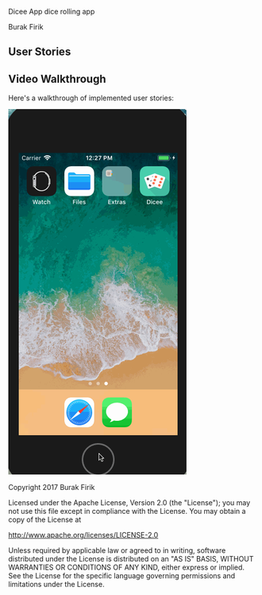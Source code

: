 Dicee App dice rolling app

Burak Firik



## User Stories


## Video Walkthrough

Here's a walkthrough of implemented user stories:


<img src='https://github.com/burakfirik/Dicee/blob/master/dicee.gif' title='Video Walkthrough' width='' alt='Video Walkthrough' />


Copyright 2017 Burak Firik

Licensed under the Apache License, Version 2.0 (the "License");
you may not use this file except in compliance with the License.
You may obtain a copy of the License at

http://www.apache.org/licenses/LICENSE-2.0

Unless required by applicable law or agreed to in writing, software
distributed under the License is distributed on an "AS IS" BASIS,
WITHOUT WARRANTIES OR CONDITIONS OF ANY KIND, either express or implied.
See the License for the specific language governing permissions and
limitations under the License.

